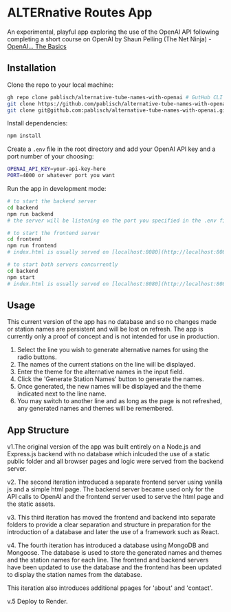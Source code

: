 # ALTERnative Routes App

An experimental, playful app exploring the use of the OpenAI API following completing a short course on OpenAI by Shaun Pelling (The Net Ninja) - [OpenAI... The Basics](https://www.youtube.com/playlist?list=PL4cUxeGkcC9ipdXMDVcGimIVMG_Z6-Vsu)

## Installation

Clone the repo to your local machine:
```bash
gh repo clone pablisch/alternative-tube-names-with-openai # GutHub CLI
git clone https://github.com/pablisch/alternative-tube-names-with-openai.git # HTTPS
git clone git@github.com:pablisch/alternative-tube-names-with-openai.git # SSH
```
Install dependencies:
```bash
npm install
```
Create a `.env` file in the root directory and add your OpenAI API key and a port number of your choosing:
```bash
OPENAI_API_KEY=your-api-key-here
PORT=4000 or whatever port you want
```
Run the app in development mode:
```bash
# to start the backend server
cd backend
npm run backend 
# the server will be listening on the port you specified in the .env file or 4000 by default
```
```bash
# to start the frontend server
cd frontend
npm run frontend 
# index.html is usually served on [localhost:8080](http://localhost:8080)
```
```bash
# to start both servers concurrently
cd backend
npm start
# index.html is usually served on [localhost:8080](http://localhost:8080)
```

## Usage
This current version of the app has no database and so no changes made or station names are persistent and will be lost on refresh. The app is currently only a proof of concept and is not intended for use in production.

1. Select the line you wish to generate alternative names for using the radio buttons.
2. The names of the current stations on the line will be displayed.
3. Enter the theme for the alternative names in the input field.
4. Click the 'Generate Station Names' button to generate the names.
5. Once generated, the new names will be displayed and the theme indicated next to the line name.
6. You may switch to another line and as long as the page is not refreshed, any generated names and themes will be remembered.

## App Structure
v1.The original version of the app was built entirely on a Node.js and Express.js backend with no database which inlcuded the use of a static public folder and all browser pages and logic were served from the backend server.

v2. The second iteration introduced a separate frontend server using vanilla js and a simple html page. The backend server became used only for the API calls to OpenAI and the frontend server used to serve the html page and the static assets.

v3. This third iteration has moved the frontend and backend into separate folders to provide a clear separation and structure in preparation for the introduction of a database and later the use of a framework such as React.

v4. The fourth iteration has introduced a database using MongoDB and Mongoose. The database is used to store the generated names and themes and the station names for each line. The frontend and backend servers have been updated to use the database and the frontend has been updated to display the station names from the database.

This iteration also introduces additional ppages for 'about' and 'contact'.

v.5 Deploy to Render.